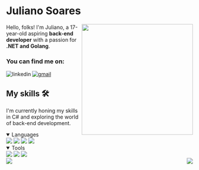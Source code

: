 # Juliano Soares

<img src="https://i.redd.it/1ib45r99mmp61.gif" width=300 height=300 align="right">


<p align="left"> Hello, folks! I'm Juliano, a 17-year-old aspiring <strong>back-end developer</strong> with a passion for <strong>.NET and Golang</strong>.   </p>

### You can find me on:

<!-- Linkedin -->
[<img src="https://img.shields.io/badge/linkedin-_?style=for-the-badge&logo=linkedin&color=%09%23004687&link=https%3A%2F%2Fwww.linkedin.com%2Fin%2Fjuliano-gregorio%2F" alt="linkedin" align="left">](https://www.linkedin.com/in/juliano-gregorio/)

<!-- Gmail -->
[<img src="https://img.shields.io/badge/gmail-_?style=for-the-badge&logo=gmail&color=%09%23000000&link=https%3A%2F%2Fwww.linkedin.com%2Fin%2Fjuliano-gregorio%2F" alt="gmail">]()


## My skills 🛠️

I'm currently honing my skills in C# and exploring the world of back-end development.

<details open="true"> 
	
<summary> Languages </summary>
	
<img src="https://img.shields.io/badge/C%23-_?style=for-the-badge&logo=c%23&color=%230a0047">

<img src="https://img.shields.io/badge/golang-_?style=for-the-badge&logo=go&color=%230a0047">

<img src="https://img.shields.io/badge/html-_?style=for-the-badge&logo=html5&color=%230a0047">

<img src="https://img.shields.io/badge/css-_?style=for-the-badge&logo=css3&color=%230a0047">
  
</details>

<details open="true">
<summary> Tools </summary>

<img src="https://img.shields.io/badge/git-_?style=for-the-badge&logo=git&color=%230a0047">
<img src="https://img.shields.io/badge/docker-_?style=for-the-badge&logo=docker&color=%230a0047">
<img src="https://img.shields.io/badge/postman-_?style=for-the-badge&logo=postman&color=%230a0047">
 
</details>

<img src="https://github-readme-stats.vercel.app/api?username=jusoaresg&theme=tokyonight&show_icons=true&hide_border=false&count_private=true" style="margin: 0 auto;" align="left" position="static">

<img src="https://github-readme-streak-stats.herokuapp.com/?user=jusoaresg&theme=tokyonight&hide_border=false" style="margin: 0 auto;" align="right">




